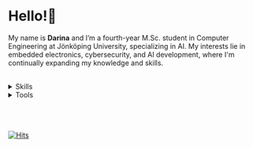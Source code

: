 # Hello!👋 
My name is **Darina** and I’m a fourth-year M.Sc. student in Computer Engineering at Jönköping University, specializing in AI. My interests lie in embedded electronics, cybersecurity, and AI development, where I'm continually expanding my knowledge and skills.<br><br>

<details>
  <summary>Skills</summary>
                   
  - MicroPython
  - C-languages (C, C#, C++)
  - Embedded Electronics (Raspberry Pico Pi, NUCLEO STM32, FPGA)
  - HTML, CSS
  - JavaScript (React, Node.js, ..)
  - Database (SQL, MongoDB)
  - CUDA
</details>

<details>
  <summary>Tools</summary>
  
  - Visual Studio Code
  - Visual Studio
  - Jetson Nano NVIDIA
  - STM32CubeIDE
  - Thonny IDE
  - Arduino IDE
</details>


<br><br><br>
[![Hits](https://hits.sh/github.com/darii99.svg?label=Visitors)](https://hits.sh/github.com/darii99/)

